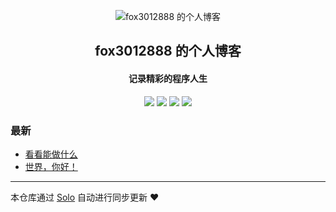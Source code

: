 <p align="center"><img alt="fox3012888 的个人博客" src="https://static.b3log.org/images/brand/solo-32.png"></p><h2 align="center">
fox3012888 的个人博客
</h2>

<h4 align="center">记录精彩的程序人生</h4>
<p align="center"><a title="fox3012888 的个人博客" target="_blank" href="https://github.com/fox3012888/solo-blog"><img src="https://img.shields.io/github/last-commit/fox3012888/solo-blog.svg?style=flat-square&color=FF9900"></a>
<a title="GitHub repo size in bytes" target="_blank" href="https://github.com/fox3012888/solo-blog"><img src="https://img.shields.io/github/repo-size/fox3012888/solo-blog.svg?style=flat-square"></a>
<a title="Solo Version" target="_blank" href="https://github.com/b3log/solo/releases"><img src="https://img.shields.io/badge/solo-3.6.6-f1e05a.svg?style=flat-square&color=blueviolet"></a>
<a title="Hits" target="_blank" href="https://github.com/b3log/hits"><img src="https://hits.b3log.org/fox3012888/solo-blog.svg"></a></p>

### 最新

* [看看能做什么](http://paobangdai.com/articles/2019/10/26/1572052154595.html)
* [世界，你好！](http://paobangdai.com/hello-solo)



---

本仓库通过 [Solo](https://github.com/b3log/solo) 自动进行同步更新 ❤️ 
